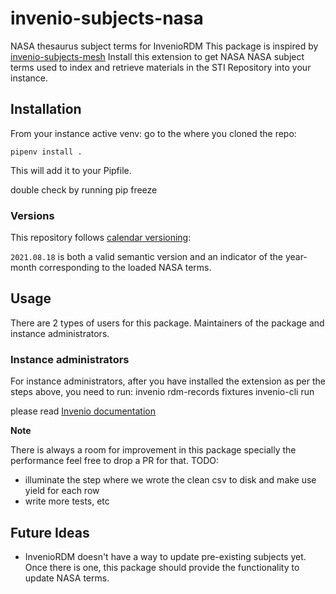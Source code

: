 # invenio-subjects-nasa

NASA thesaurus subject terms for InvenioRDM
This package is inspired by [invenio-subjects-mesh](https://github.com/galterlibrary/invenio-subjects-mesh)
Install this extension to get NASA NASA subject terms used to index and retrieve materials in the STI Repository into your instance.

## Installation

From your instance active venv:
go to the where you cloned the repo:

    pipenv install .

This will add it to your Pipfile.

double check by running
pip freeze

### Versions

This repository follows [calendar versioning](https://calver.org/):

`2021.08.18` is both a valid semantic version and an indicator of the year-month corresponding to the loaded NASA terms.


## Usage

There are 2 types of users for this package. Maintainers of the package and instance administrators.

### Instance administrators

For instance administrators, after you have installed the extension as per the steps above, you need to run:
invenio rdm-records fixtures
invenio-cli run

please read [Invenio documentation](https://inveniordm.docs.cern.ch/customize/vocabularies/subjects/)

**Note**

There is always a room for improvement in this package specially the performance feel free to drop a PR for that.
TODO:
- illuminate the step where we wrote the clean csv to disk and make use yield for each row
- write more tests, etc


## Future Ideas

- InvenioRDM doesn't have a way to update pre-existing subjects yet. Once there is one,
  this package should provide the functionality to update NASA terms.